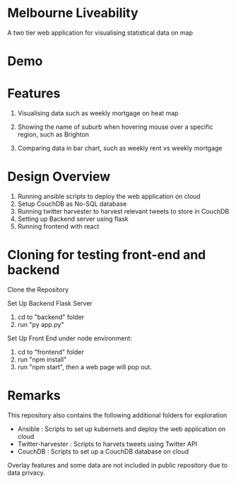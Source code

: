 # Melbourne Liveability
 A two tier web application for visualising statistical data on map

# Demo



# Features

1. Visualising data such as weekly mortgage on heat map



2. Showing the name of suburb when hovering mouse over a specific region, such as Brighton


3. Comparing data in bar chart, such as weekly rent vs weekly mortgage



# Design Overview

1. Running ansible scripts to deploy the web application on cloud
3. Setup CouchDB as No-SQL database
3. Running twitter harvester to harvest relevant tweets to store in CouchDB
4. Setting up Backend server using flask
5. Running frontend with react

# Cloning for testing front-end and backend

Clone the Repository

Set Up Backend Flask Server
1. cd to "backend" folder
2. run "py app.py"

Set Up Front End under node environment:
1. cd to "frontend" folder
2. run "npm install"
3. run "npm start", then a web page will pop out.

# Remarks
This repository also contains the following additional folders for exploration

- Ansible : Scripts to set up kubernets and deploy the web application on cloud
- Twitter-harvester : Scripts to harvets tweets using Twitter API
- CouchDB : Scripts to set up a CouchDB database on cloud

Overlay features and some data are not included in public repository due to data privacy.